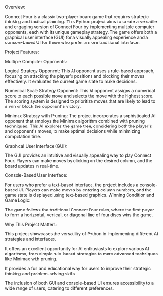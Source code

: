 Overview:

Connect Four is a classic two-player board game that requires strategic thinking and tactical planning. This Python project aims to create a versatile and engaging version of Connect Four by implementing multiple computer opponents, each with its unique gameplay strategy. The game offers both a graphical user interface (GUI) for a visually appealing experience and a console-based UI for those who prefer a more traditional interface.

Project Features:

Multiple Computer Opponents:

Logical Strategy Opponent: This AI opponent uses a rule-based approach, focusing on attacking the player's positions and blocking their moves effectively. It evaluates the current game state to make decisions.

Numerical Scale Strategy Opponent: This AI opponent assigns a numerical score to each possible move and selects the move with the highest score. The scoring system is designed to prioritize moves that are likely to lead to a win or block the opponent's victory.

Minimax Strategy with Pruning: The project incorporates a sophisticated AI opponent that employs the Minimax algorithm combined with pruning techniques. This AI explores the game tree, considering both the player's and opponent's moves, to make optimal decisions while minimizing computation time.

Graphical User Interface (GUI):

The GUI provides an intuitive and visually appealing way to play Connect Four. Players can make moves by clicking on the desired column, and the board updates in real-time.

Console-Based User Interface:

For users who prefer a text-based interface, the project includes a console-based UI. Players can make moves by entering column numbers, and the game state is displayed using text-based graphics.
Winning Condition and Game Logic:

The game follows the traditional Connect Four rules, where the first player to form a horizontal, vertical, or diagonal line of four discs wins the game.

Why This Project Matters:

This project showcases the versatility of Python in implementing different AI strategies and interfaces.

It offers an excellent opportunity for AI enthusiasts to explore various AI algorithms, from simple rule-based strategies to more advanced techniques like Minimax with pruning.

It provides a fun and educational way for users to improve their strategic thinking and problem-solving skills.

The inclusion of both GUI and console-based UI ensures accessibility to a wide range of users, catering to different preferences.





